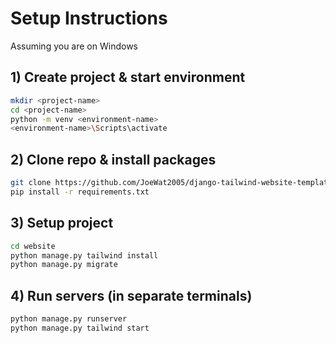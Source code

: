 # Setup Instructions

Assuming you are on Windows

## 1) Create project & start environment
```bash
mkdir <project-name>
cd <project-name>
python -m venv <environment-name>
<environment-name>\Scripts\activate
```

## 2) Clone repo & install packages
```bash
git clone https://github.com/JoeWat2005/django-tailwind-website-template.git
pip install -r requirements.txt
```

## 3) Setup project
```bash
cd website
python manage.py tailwind install
python manage.py migrate
```

## 4) Run servers (in separate terminals)
```bash
python manage.py runserver
python manage.py tailwind start
```
